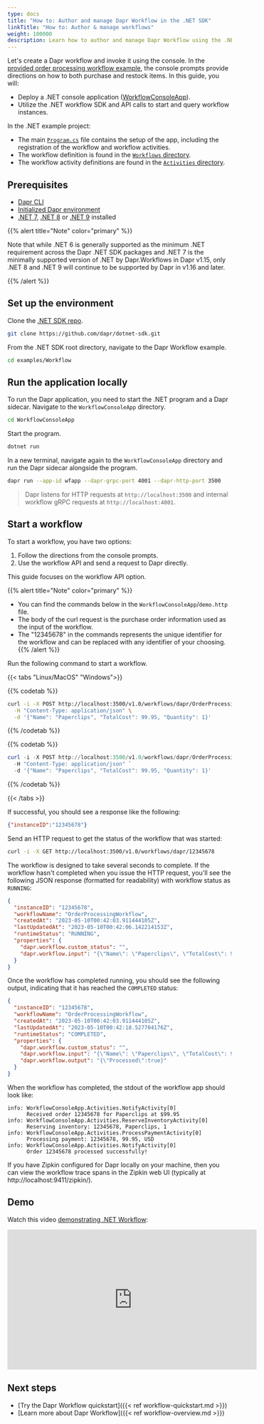 ```yaml
---
type: docs
title: "How to: Author and manage Dapr Workflow in the .NET SDK"
linkTitle: "How to: Author & manage workflows"
weight: 100000
description: Learn how to author and manage Dapr Workflow using the .NET SDK
---
```


Let's create a Dapr workflow and invoke it using the console. In the [provided order processing workflow example](https://github.com/dapr/dotnet-sdk/tree/master/examples/Workflow), the console prompts provide directions on how to both purchase and restock items. In this guide, you will:

- Deploy a .NET console application ([WorkflowConsoleApp](https://github.com/dapr/dotnet-sdk/tree/master/examples/Workflow/WorkflowConsoleApp)).  
- Utilize the .NET workflow SDK and API calls to start and query workflow instances.

In the .NET example project:
- The main [`Program.cs`](https://github.com/dapr/dotnet-sdk/blob/master/examples/Workflow/WorkflowConsoleApp/Program.cs) file contains the setup of the app, including the registration of the workflow and workflow activities. 
- The workflow definition is found in the [`Workflows` directory](https://github.com/dapr/dotnet-sdk/tree/master/examples/Workflow/WorkflowConsoleApp/Workflows). 
- The workflow activity definitions are found in the [`Activities` directory](https://github.com/dapr/dotnet-sdk/tree/master/examples/Workflow/WorkflowConsoleApp/Activities).

## Prerequisites

- [Dapr CLI](https://docs.dapr.io/getting-started/install-dapr-cli/)
- [Initialized Dapr environment](https://docs.dapr.io/getting-started/install-dapr-selfhost/)
- [.NET 7](https://dotnet.microsoft.com/download), [.NET 8](https://dotnet.microsoft.com/download) or [.NET 9](https://dotnet.microsoft.com/download) installed

{{% alert title="Note" color="primary" %}}

Note that while .NET 6 is generally supported as the minimum .NET requirement across the Dapr .NET SDK packages
and .NET 7 is the minimally supported version of .NET by Dapr.Workflows in Dapr v1.15, only .NET 8 and .NET 9 will
continue to be supported by Dapr in v1.16 and later.

{{% /alert %}}

## Set up the environment

Clone the [.NET SDK repo](https://github.com/dapr/dotnet-sdk).

```sh
git clone https://github.com/dapr/dotnet-sdk.git
```

From the .NET SDK root directory, navigate to the Dapr Workflow example.

```sh
cd examples/Workflow
```

## Run the application locally

To run the Dapr application, you need to start the .NET program and a Dapr sidecar. Navigate to the `WorkflowConsoleApp` directory.

```sh
cd WorkflowConsoleApp
```

Start the program.

```sh
dotnet run
```

In a new terminal, navigate again to the `WorkflowConsoleApp` directory and run the Dapr sidecar alongside the program.

```sh
dapr run --app-id wfapp --dapr-grpc-port 4001 --dapr-http-port 3500
```

> Dapr listens for HTTP requests at `http://localhost:3500` and internal workflow gRPC requests at `http://localhost:4001`.

## Start a workflow

To start a workflow, you have two options:

1. Follow the directions from the console prompts.
1. Use the workflow API and send a request to Dapr directly. 

This guide focuses on the workflow API option. 

{{% alert title="Note" color="primary" %}}
  - You can find the commands below in the `WorkflowConsoleApp`/`demo.http` file.
  - The body of the curl request is the purchase order information used as the input of the workflow. 
  - The "12345678" in the commands represents the unique identifier for the workflow and can be replaced with any identifier of your choosing.
{{% /alert %}}


Run the following command to start a workflow. 

{{< tabs "Linux/MacOS" "Windows">}}

{{% codetab %}}

```bash
curl -i -X POST http://localhost:3500/v1.0/workflows/dapr/OrderProcessingWorkflow/start?instanceID=12345678 \
  -H "Content-Type: application/json" \
  -d '{"Name": "Paperclips", "TotalCost": 99.95, "Quantity": 1}'
```

{{% /codetab %}}

{{% codetab %}}

```powershell
curl -i -X POST http://localhost:3500/v1.0/workflows/dapr/OrderProcessingWorkflow/start?instanceID=12345678 `
  -H "Content-Type: application/json" `
  -d '{"Name": "Paperclips", "TotalCost": 99.95, "Quantity": 1}'
```

{{% /codetab %}}

{{< /tabs >}}

If successful, you should see a response like the following: 

```json
{"instanceID":"12345678"}
```

Send an HTTP request to get the status of the workflow that was started:

```bash
curl -i -X GET http://localhost:3500/v1.0/workflows/dapr/12345678
```

The workflow is designed to take several seconds to complete. If the workflow hasn't completed when you issue the HTTP request, you'll see the following JSON response (formatted for readability) with workflow status as `RUNNING`:

```json
{
  "instanceID": "12345678",
  "workflowName": "OrderProcessingWorkflow",
  "createdAt": "2023-05-10T00:42:03.911444105Z",
  "lastUpdatedAt": "2023-05-10T00:42:06.142214153Z",
  "runtimeStatus": "RUNNING",
  "properties": {
    "dapr.workflow.custom_status": "",
    "dapr.workflow.input": "{\"Name\": \"Paperclips\", \"TotalCost\": 99.95, \"Quantity\": 1}"
  }
}
```

Once the workflow has completed running, you should see the following output, indicating that it has reached the `COMPLETED` status:

```json
{
  "instanceID": "12345678",
  "workflowName": "OrderProcessingWorkflow",
  "createdAt": "2023-05-10T00:42:03.911444105Z",
  "lastUpdatedAt": "2023-05-10T00:42:18.527704176Z",
  "runtimeStatus": "COMPLETED",
  "properties": {
    "dapr.workflow.custom_status": "",
    "dapr.workflow.input": "{\"Name\": \"Paperclips\", \"TotalCost\": 99.95, \"Quantity\": 1}",
    "dapr.workflow.output": "{\"Processed\":true}"
  }
}
```

When the workflow has completed, the stdout of the workflow app should look like:

```log
info: WorkflowConsoleApp.Activities.NotifyActivity[0]
      Received order 12345678 for Paperclips at $99.95
info: WorkflowConsoleApp.Activities.ReserveInventoryActivity[0]
      Reserving inventory: 12345678, Paperclips, 1
info: WorkflowConsoleApp.Activities.ProcessPaymentActivity[0]
      Processing payment: 12345678, 99.95, USD
info: WorkflowConsoleApp.Activities.NotifyActivity[0]
      Order 12345678 processed successfully!
```

If you have Zipkin configured for Dapr locally on your machine, then you can view the workflow trace spans in the Zipkin web UI (typically at http://localhost:9411/zipkin/).

## Demo

Watch this video [demonstrating .NET Workflow](https://youtu.be/BxiKpEmchgQ?t=2557):

<iframe width="560" height="315" src="https://www.youtube-nocookie.com/embed/BxiKpEmchgQ?start=2557" title="YouTube video player" frameborder="0" allow="accelerometer; autoplay; clipboard-write; encrypted-media; gyroscope; picture-in-picture; web-share" allowfullscreen></iframe>

## Next steps

- [Try the Dapr Workflow quickstart]({{< ref workflow-quickstart.md >}})
- [Learn more about Dapr Workflow]({{< ref workflow-overview.md >}})